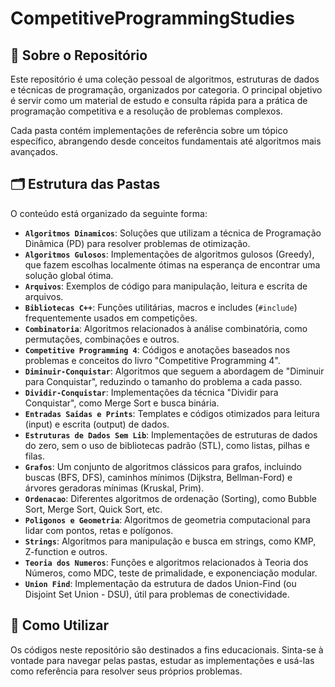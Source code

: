 # CompetitiveProgrammingStudies

## 📖 Sobre o Repositório

Este repositório é uma coleção pessoal de algoritmos, estruturas de dados e técnicas de programação, organizados por categoria. O principal objetivo é servir como um material de estudo e consulta rápida para a prática de programação competitiva e a resolução de problemas complexos.

Cada pasta contém implementações de referência sobre um tópico específico, abrangendo desde conceitos fundamentais até algoritmos mais avançados.

## 🗂️ Estrutura das Pastas

O conteúdo está organizado da seguinte forma:

* **`Algoritmos Dinamicos`**: Soluções que utilizam a técnica de Programação Dinâmica (PD) para resolver problemas de otimização.
* **`Algoritmos Gulosos`**: Implementações de algoritmos gulosos (Greedy), que fazem escolhas localmente ótimas na esperança de encontrar uma solução global ótima.
* **`Arquivos`**: Exemplos de código para manipulação, leitura e escrita de arquivos.
* **`Bibliotecas C++`**: Funções utilitárias, macros e includes (`#include`) frequentemente usados em competições.
* **`Combinatoria`**: Algoritmos relacionados à análise combinatória, como permutações, combinações e outros.
* **`Competitive Programming 4`**: Códigos e anotações baseados nos problemas e conceitos do livro "Competitive Programming 4".
* **`Diminuir-Conquistar`**: Algoritmos que seguem a abordagem de "Diminuir para Conquistar", reduzindo o tamanho do problema a cada passo.
* **`Dividir-Conquistar`**: Implementações da técnica "Dividir para Conquistar", como Merge Sort e busca binária.
* **`Entradas Saidas e Prints`**: Templates e códigos otimizados para leitura (input) e escrita (output) de dados.
* **`Estruturas de Dados Sem Lib`**: Implementações de estruturas de dados do zero, sem o uso de bibliotecas padrão (STL), como listas, pilhas e filas.
* **`Grafos`**: Um conjunto de algoritmos clássicos para grafos, incluindo buscas (BFS, DFS), caminhos mínimos (Dijkstra, Bellman-Ford) e árvores geradoras mínimas (Kruskal, Prim).
* **`Ordenacao`**: Diferentes algoritmos de ordenação (Sorting), como Bubble Sort, Merge Sort, Quick Sort, etc.
* **`Poligonos e Geometria`**: Algoritmos de geometria computacional para lidar com pontos, retas e polígonos.
* **`Strings`**: Algoritmos para manipulação e busca em strings, como KMP, Z-function e outros.
* **`Teoria dos Numeros`**: Funções e algoritmos relacionados à Teoria dos Números, como MDC, teste de primalidade, e exponenciação modular.
* **`Union Find`**: Implementação da estrutura de dados Union-Find (ou Disjoint Set Union - DSU), útil para problemas de conectividade.

## 🚀 Como Utilizar

Os códigos neste repositório são destinados a fins educacionais. Sinta-se à vontade para navegar pelas pastas, estudar as implementações e usá-las como referência para resolver seus próprios problemas.
